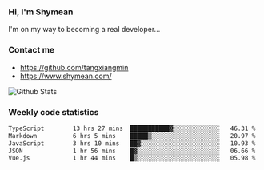 ### Hi, I'm Shymean

I'm on my way to becoming a real developer...

### Contact me

- <https://github.com/tangxiangmin>
- <https://www.shymean.com/>

![Github Stats](https://github-readme-stats.vercel.app/api?username=tangxiangmin&show_icons=true&theme=dark)


###  Weekly code statistics

<!--START_SECTION:waka-->

```txt
TypeScript        13 hrs 27 mins  ███████████▓░░░░░░░░░░░░░   46.31 %
Markdown          6 hrs 5 mins    █████▒░░░░░░░░░░░░░░░░░░░   20.97 %
JavaScript        3 hrs 10 mins   ██▓░░░░░░░░░░░░░░░░░░░░░░   10.93 %
JSON              1 hr 56 mins    █▓░░░░░░░░░░░░░░░░░░░░░░░   06.66 %
Vue.js            1 hr 44 mins    █▒░░░░░░░░░░░░░░░░░░░░░░░   05.98 %
```

<!--END_SECTION:waka-->
